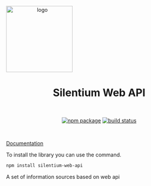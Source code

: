 <p align="center">
  <a href="https://silentium-lab.github.io/silentium/#/en/" target="_blank" rel="noopener noreferrer" style="display:flex">
      <img width="180" src="https://silentium-lab.github.io/silentium/assets/img/logo.svg" alt="logo">  
  </a>
</p>
<h1 align="center">Silentium Web API</h1>
<br/>
<p align="center">
  <a href="https://npmjs.com/package/silentium-web-api"><img src="https://img.shields.io/npm/v/silentium-web-api.svg" alt="npm package"></a>
  <a href="https://github.com/silentium-lab/silentium-web-api/actions/workflows/node.js.yml"><img src="https://github.com/silentium-lab/silentium-web-api/actions/workflows/node.js.yml/badge.svg" alt="build status"></a>
</p>
<br/>

[Documentation](https://silentium-lab.github.io/silentium-web-api/#/en/)

To install the library you can use the command.

```bash
npm install silentium-web-api
```

A set of information sources based on web api
